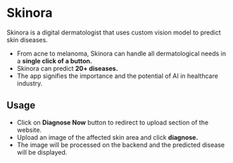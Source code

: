 # Skinora
Skinora is a digital dermatologist that uses custom vision model to predict skin diseases. 
* From acne to melanoma, Skinora can handle all dermatological needs in a **single click of a button.**
* Skinora can predict **20+ diseases.**
* The app signifies the importance and the potential of AI in healthcare industry.

## Usage
* Click on **Diagnose Now** button to redirect to upload section of the website.
* Upload an image of the affected skin area and click **diagnose.**
* The image will be processed on the backend and the predicted disease will be displayed.

